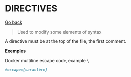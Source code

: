# DIRECTIVES

[Go back](..)

> Used to modify some elements of syntax

A directive must be at the top of the file,
the first comment.

**Exemples**

Docker multiline escape code, example ``\ ``

```dockerfile
#escape={caractère}
```